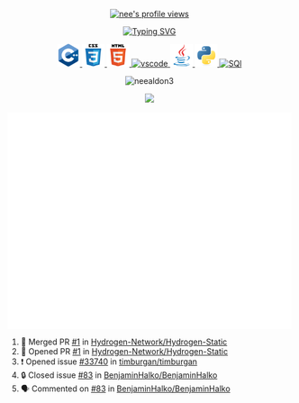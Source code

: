 <p align="center"> <a href="https://komarev.com/ghpvc/?username=neealdon3" target="_blank" rel="noreferrer"> <img src="https://komarev.com/ghpvc/?username=neealdon3" alt="nee's profile views" width="125" height="25" /> </a> </p>
<p align="center"> <a href="https://octoprofile.vercel.app/user?id=neealdon3"><img src="https://readme-typing-svg.herokuapp.com?font=Fira+Code&pause=1000&vCenter=true&center=true&width=435&lines=Hi%2C+I'm+Neealdon3%F0%9F%91%8B;I'm+a+wannabe+hacker+and+coder.;I+love+IT.;Press+for+more+info!" alt="Typing SVG" /></a> </p>
<p align="center"> <a href="https://www.w3schools.com/cpp/" target="_blank" rel="noreferrer"> <img src="https://raw.githubusercontent.com/devicons/devicon/master/icons/cplusplus/cplusplus-original.svg" alt="cplusplus" width="40" height="40" /> </a> <a href="https://www.w3schools.com/css/" target="_blank" rel="noreferrer"> <img src="https://raw.githubusercontent.com/devicons/devicon/master/icons/css3/css3-original-wordmark.svg" alt="css3" width="40" height="40" /> </a> <a href="https://www.w3.org/html/" target="_blank" rel="noreferrer"> <img src="https://raw.githubusercontent.com/devicons/devicon/master/icons/html5/html5-original-wordmark.svg" alt="html5" width="40" height="40" /> </a> <a href="https://code.visualstudio.com" target="_blank" rel="noreferrer"> <img src="https://cdn.svgporn.com/logos/visual-studio-code.svg" alt="vscode" width="40" height="40" /> </a> <a href="https://www.java.com" target="_blank" rel="noreferrer"> <img src="https://raw.githubusercontent.com/devicons/devicon/master/icons/java/java-original.svg" alt="java" width="40" height="40" /> </a> <a href="https://www.python.org" target="_blank" rel="noreferrer"> <img src="https://raw.githubusercontent.com/devicons/devicon/master/icons/python/python-original.svg" alt="python" width="40" height="40" /> </a> <a href="https://www.mysql.com/" target="_blank" rel="nereferrer"> <img src="https://www.mysql.com/common/logos/logo-mysql-170x115.png" alt="SQl" width="40" height="40" /> </a> </p>
<p></p>

<p align="center"> <img src="https://github-readme-stats.vercel.app/api/top-langs?username=neealdon3&show_icons=true&locale=en&layout=compact" alt="neealdon3" /></p>
<p align="center"> <a href="https://discord.gg/Y3Amtwk27U"  ><img src="https://invidget.switchblade.xyz/Y3Amtwk27U"></img></a> </p>

<p align="center">
<img align="center" src="/github-metrics.svg">
</p>


<!--START_SECTION:activity-->
1. 🎉 Merged PR [#1](https://github.com/Hydrogen-Network/Hydrogen-Static/pull/1) in [Hydrogen-Network/Hydrogen-Static](https://github.com/Hydrogen-Network/Hydrogen-Static)
2. 💪 Opened PR [#1](https://github.com/Hydrogen-Network/Hydrogen-Static/pull/1) in [Hydrogen-Network/Hydrogen-Static](https://github.com/Hydrogen-Network/Hydrogen-Static)
3. ❗ Opened issue [#33740](https://github.com/timburgan/timburgan/issues/33740) in [timburgan/timburgan](https://github.com/timburgan/timburgan)
4. 🔒 Closed issue [#83](https://github.com/BenjaminHalko/BenjaminHalko/issues/83) in [BenjaminHalko/BenjaminHalko](https://github.com/BenjaminHalko/BenjaminHalko)
5. 🗣 Commented on [#83](https://github.com/BenjaminHalko/BenjaminHalko/issues/83#issuecomment-1718405459) in [BenjaminHalko/BenjaminHalko](https://github.com/BenjaminHalko/BenjaminHalko)
<!--END_SECTION:activity-->
